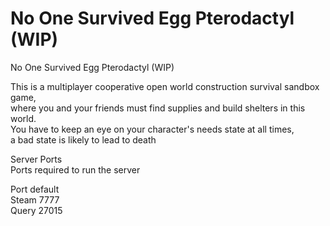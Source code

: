 # No One Survived Egg Pterodactyl (WIP)
No One Survived Egg Pterodactyl (WIP)

This is a multiplayer cooperative open world construction survival sandbox game,<br> where you and your friends must find supplies and build shelters in this world.<br> You have to keep an eye on your character's needs state at all times,<br> a bad state is likely to lead to death

Server Ports<br>
Ports required to run the server

Port	default <br>
Steam	7777<br>
Query 27015
